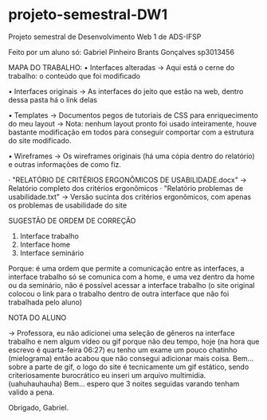 # projeto-semestral-DW1
Projeto semestral de Desenvolvimento Web 1 de ADS-IFSP

Feito por um aluno só: Gabriel Pinheiro Brants Gonçalves sp3013456

MAPA DO TRABALHO:
• Interfaces alteradas
	→ Aqui está o cerne do trabalho: o conteúdo que foi modificado

• Interfaces originais
	→ As interfaces do jeito que estão na web, dentro dessa pasta há o link delas

• Templates
	→ Documentos pegos de tutoriais de CSS para enriquecimento do meu layout
	→ Nota: nenhum layout pronto foi usado inteiramente, houve bastante modificação em todos
	para conseguir comportar com a estrutura do site modificado.

• Wireframes
	→ Os wireframes originais (há uma cópia dentro do relatório) e outras informações de como fiz.

· "RELATÓRIO DE CRITÉRIOS ERGONÔMICOS DE USABILIDADE.docx"
	→ Relatório completo dos critérios ergonômicos
· "Relatório problemas de usabilidade.txt"
	→ Versão sucinta dos critérios ergonômicos, com apenas os problemas de usabilidade do site

SUGESTÃO DE ORDEM DE CORREÇÃO
1. Interface trabalho
2. Interface home
3. Interface seminário

Porque: é uma ordem que permite a comunicação entre as interfaces, a interface trabalho só se
comunica com a home, e uma vez dentro da home ou da seminário, não é possível acessar a interface
trabalho (o site original colocou o link para o trabalho dentro de outra interface que não foi
trabalhada pelo aluno)

NOTA DO ALUNO

→ Professora, eu não adicionei uma seleção de gêneros na interface trabalho e nem algum vídeo ou gif
porque não deu tempo, hoje (na hora que escrevo é quarta-feira 06:27) eu tenho um exame um pouco
chatinho (mielograma) então acabou que não consegui adicionar mais coisa. 
Bem... sobre a parte
de gif, o logo do site é tecnicamente um gif estático, sendo criteriosamente burocrático eu
inseri um arquivo multimídia. (uahuhauhauha)
Bem... espero que 3 noites seguidas varando tenham valido a pena.

Obrigado, Gabriel.